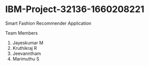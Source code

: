 # IBM-Project-32136-1660208221
Smart Fashion Recommender Application

Team Members 
1. Jayeskumar M
2. Kruthikraj R
3. Jeevanntham 
4. Marimuthu S
